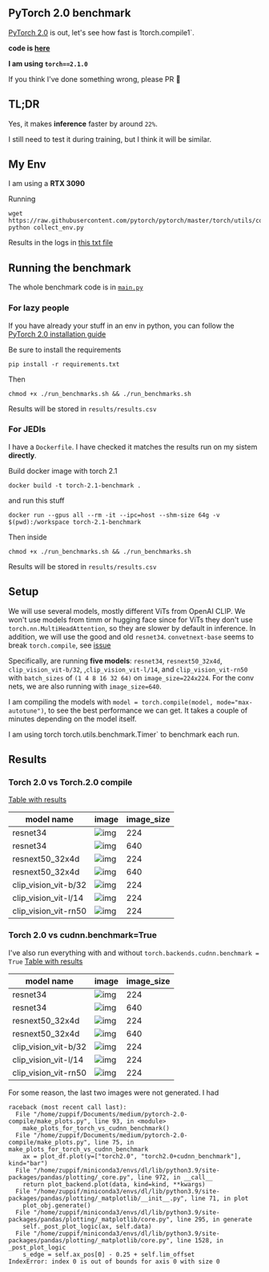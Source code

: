 ## PyTorch 2.0 benchmark
[PyTorch 2.0](https://pytorch.org/get-started/pytorch-2.0/#requirements) is out, let's see how fast is 1torch.compile1`. 

**code is [here](https://github.com/FrancescoSaverioZuppichini/pytorch-2.0-benchmark)**

**I am using `torch==2.1.0`**

If you think I've done something wrong, please PR 🙏


## TL;DR

Yes, it makes **inference** faster by around `22%`.

I still need to test it during training, but I think it will be similar.

## My Env
I am using a **RTX 3090**

Running 

```
wget https://raw.githubusercontent.com/pytorch/pytorch/master/torch/utils/collect_env.py
python collect_env.py
```

Results in the logs in [this txt file](my_env.txt)


## Running the benchmark
The whole benchmark code is in [`main.py`](main.py)

### For lazy people

If you have already your stuff in an env in python, you can follow the [PyTorch 2.0 installation guide](https://pytorch.org/get-started/pytorch-2.0/)

Be sure to install the requirements

```
pip install -r requirements.txt
```

Then

```
chmod +x ./run_benchmarks.sh && ./run_benchmarks.sh
```

Results will be stored in `results/results.csv`

### For JEDIs

I have a `Dockerfile`. I have checked it matches the results run on my sistem **directly**. 


Build docker image with torch 2.1

```
docker build -t torch-2.1-benchmark . 
```  

and run this stuff

```
docker run --gpus all --rm -it --ipc=host --shm-size 64g -v $(pwd):/workspace torch-2.1-benchmark
```

Then inside

```
chmod +x ./run_benchmarks.sh && ./run_benchmarks.sh
```

Results will be stored in `results/results.csv`

## Setup

We will use several models, mostly different ViTs from OpenAI CLIP. We won't use models from timm or hugging face since for ViTs they don't use `torch.nn.MultiHeadAttention`, so they are slower by default in inference. In addition, we will use the good and old `resnet34`. `convetnext-base` seems to break `torch.compile`, see [issue](https://github.com/pytorch/pytorch/issues/97018)

Specifically, are running **five models**: `resnet34`, `resnext50_32x4d`, `clip_vision_vit-b/32`, ,`clip_vision_vit-l/14`, and `clip_vision_vit-rn50` with `batch_sizes` of `(1 4 8 16 32 64)` on `image_size=224x224`.  For the conv nets, we are also running with `image_size=640`.

I am compiling the models with `model = torch.compile(model, mode="max-autotune")`, to see the best performance we can get. It takes a couple of minutes depending on the model itself.

I am using torch torch.utils.benchmark.Timer` to benchmark each run.

## Results
### Torch 2.0 vs Torch.2.0 compile

[Table with results](results/torch-torch2-compile.md)


| model name | image | image_size |
| --- | --- | --- |
| resnet34 | ![img](plots/resnet34-224-results.jpeg) | 224 |
| resnet34 | ![img](plots/resnet34-640-results.jpeg) | 640 |
| resnext50_32x4d | ![img](plots/resnext50_32x4d-224-results.jpeg)  |  224 |
| resnext50_32x4d | ![img](plots/resnext50_32x4d-640-results.jpeg)  |  640 |
| clip_vision_vit-b/32 | ![img](plots/clip_vision_vit-b-32-224-results.jpeg)  |  224 |
| clip_vision_vit-l/14 | ![img](plots/clip_vision_vit-b-14-224-results.jpeg) | 224 |
| clip_vision_vit-rn50 | ![img](plots/clip_vision_vit-rn50-224-results.jpeg) | 224 |

### Torch 2.0 vs cudnn.benchmark=True
I've also run everything with and without `torch.backends.cudnn.benchmark = True`
[Table with results](results/torch-cudnn_benchmark.md)

| model name | image | image_size |
| --- | --- | --- |
| resnet34 | ![img](plots/resnet34-224-cudnn_benchmark-results.jpeg) | 224 |
| resnet34 | ![img](plots/resnet34-640-cudnn_benchmark-results.jpeg) | 640 |
| resnext50_32x4d | ![img](plots/resnext50_32x4d-224-cudnn_benchmark-results.jpeg)  |  224 |
| resnext50_32x4d | ![img](plots/resnext50_32x4d-640-cudnn_benchmark-results.jpeg)  |  640 |
| clip_vision_vit-b/32 | ![img](plots/clip_vision_vit-b-32-224-cudnn_benchmark-results.jpeg)  |  224 |
| clip_vision_vit-l/14 | ![img](plots/clip_vision_vit-b-14-224-cudnn_benchmark-results.jpeg) | 224 |
| clip_vision_vit-rn50 | ![img](plots/clip_vision_vit-rn50-224-cudnn_benchmark-results.jpeg) | 224 |

For some reason, the last two images were not generated. I had 

```
raceback (most recent call last):
  File "/home/zuppif/Documents/medium/pytorch-2.0-compile/make_plots.py", line 93, in <module>
    make_plots_for_torch_vs_cudnn_benchmark()
  File "/home/zuppif/Documents/medium/pytorch-2.0-compile/make_plots.py", line 75, in make_plots_for_torch_vs_cudnn_benchmark
    ax = plot_df.plot(y=["torch2.0", "torch2.0+cudnn_benchmark"], kind="bar")
  File "/home/zuppif/miniconda3/envs/dl/lib/python3.9/site-packages/pandas/plotting/_core.py", line 972, in __call__
    return plot_backend.plot(data, kind=kind, **kwargs)
  File "/home/zuppif/miniconda3/envs/dl/lib/python3.9/site-packages/pandas/plotting/_matplotlib/__init__.py", line 71, in plot
    plot_obj.generate()
  File "/home/zuppif/miniconda3/envs/dl/lib/python3.9/site-packages/pandas/plotting/_matplotlib/core.py", line 295, in generate
    self._post_plot_logic(ax, self.data)
  File "/home/zuppif/miniconda3/envs/dl/lib/python3.9/site-packages/pandas/plotting/_matplotlib/core.py", line 1528, in _post_plot_logic
    s_edge = self.ax_pos[0] - 0.25 + self.lim_offset
IndexError: index 0 is out of bounds for axis 0 with size 0
```